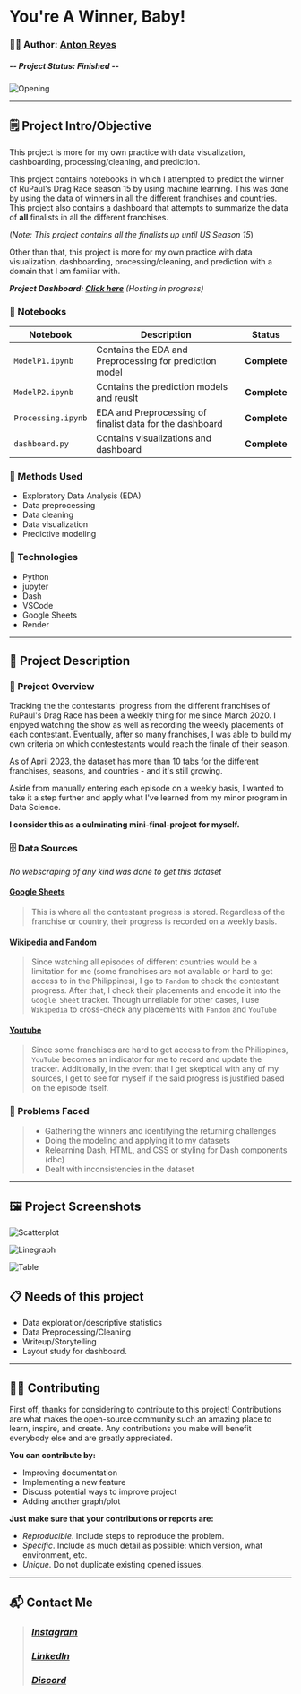 # **You're A Winner, Baby!**

### 👨‍💻 Author: [Anton Reyes](https://github.com/AGR-yes)

##### **--** Project Status: **Finished** **--**

![Opening](https://github.com/AGR-Yes/RuPauls-Drag-Race-Finalists/blob/main/images/A_Intro.PNG?raw=true)

---

## 🗒️ Project Intro/Objective
This project is more for my own practice with data visualization, dashboarding, processing/cleaning, and prediction.

This project contains notebooks in which I attempted to predict the winner of RuPaul's Drag Race season 15 by using machine learning. This was done by using the data of winners in all the different franchises and countries. This project also contains a dashboard that attempts to summarize the data of **all** finalists in all the different franchises. 

(*Note: This project contains all the finalists up until US Season 15*)

Other than that, this project is more for my own practice with data visualization, dashboarding, processing/cleaning, and prediction with a domain that I am familiar with.

***Project Dashboard: [Click here](https://youre-a-winner-baby.onrender.com/)*** *(Hosting in progress)*

### 📓 Notebooks
| Notebook | Description | Status |
|-------------|-------------|:-------------:|
| `ModelP1.ipynb` |  Contains the EDA and Preprocessing for prediction model | **Complete** |
| `ModelP2.ipynb` | Contains the prediction models and reuslt | **Complete** |
| `Processing.ipynb` | EDA and Preprocessing of finalist data for the dashboard| **Complete** |
| `dashboard.py` | Contains visualizations and dashboard | **Complete** |

### 🧬 Methods Used
* Exploratory Data Analysis (EDA)
* Data preprocessing
* Data cleaning
* Data visualization
* Predictive modeling

### 💽 Technologies
* Python
* jupyter
* Dash
* VSCode
* Google Sheets
* Render


---

## 📁 Project Description
### 📃 Project Overview
Tracking the the contestants' progress from the different franchises of RuPaul's Drag Race has been a weekly thing for me since March 2020. I enjoyed watching the show as well as recording the weekly placements of each contestant. Eventually, after so many franchises, I was able to build my own criteria on which contestestants would reach the finale of their season. 

As of April 2023, the dataset has more than 10 tabs for the different franchises, seasons, and countries - and it's still growing. 

Aside from manually entering each episode on a weekly basis, I wanted to take it a step further and apply what I've learned from my minor program in Data Science.

**I consider this as a culminating mini-final-project for myself.**


### 🗄️ Data Sources
*No webscraping of any kind was done to get this dataset*

#### [Google Sheets](https://docs.google.com/spreadsheets/u/1/d/1hEZoaFOyDHFZhsbAA92NiwUNwWSARch8tuG1OOz9tp0/edit#gid=788565485)
> This is where all the contestant progress is stored. Regardless of the franchise or country, their progress is recorded on a weekly basis.

#### [Wikipedia](https://en.wikipedia.org/wiki/RuPaul%27s_Drag_Race) and [Fandom](https://rupaulsdragrace.fandom.com/wiki/RuPaul%27s_Drag_Race_Wiki)
> Since watching all episodes of different countries would be a limitation for me (some franchises are not available or hard to get access to in the Philippines), I go to `Fandom` to check the contestant progress. After that, I check their placements and encode it into the `Google Sheet` tracker.
>Though unreliable for other cases, I use `Wikipedia` to cross-check any placements with `Fandom` and `YouTube`

#### [Youtube](https://www.youtube.com/@rupaulsdragrace)
> Since some franchises are hard to get access to from the Philippines, `YouTube` becomes an indicator for me to record and update the tracker. Additionally, in the event that I get skeptical with any of my sources, I get to see for myself if the said progress is justified based on the episode itself.

### 📝 Problems Faced
>* Gathering the winners and identifying the returning challenges
>* Doing the modeling and applying it to my datasets
>* Relearning Dash, HTML, and CSS or styling for Dash components (dbc)
>* Dealt with inconsistencies in the dataset

---
## 🖼️ Project Screenshots
![Scatterplot](https://github.com/AGR-Yes/RuPauls-Drag-Race-Finalists/blob/main/images/B_Scatterplot.PNG?raw=true)

![Linegraph](https://github.com/AGR-Yes/RuPauls-Drag-Race-Finalists/blob/main/images/C_Linegraph.PNG?raw=true)

![Table](https://github.com/AGR-Yes/RuPauls-Drag-Race-Finalists/blob/main/images/D_Table.PNG?raw=true)


## 📋 Needs of this project
- Data exploration/descriptive statistics
- Data Preprocessing/Cleaning
- Writeup/Storytelling
- Layout study for dashboard.

---

## 🤲🏽 Contributing

First off, thanks for considering to contribute to this project! Contributions are what makes the open-source community such an amazing place to learn, inspire, and create. Any contributions you make will benefit everybody else and are greatly appreciated.

**You can contribute by:**

- Improving documentation
- Implementing a new feature
- Discuss potential ways to improve project
- Adding another graph/plot

**Just make sure that your contributions or reports are:**

- *Reproducible*. Include steps to reproduce the problem.
- *Specific*. Include as much detail as possible: which version, what environment, etc.
- *Unique*. Do not duplicate existing opened issues.

---

## 📬 Contact Me
> ### *[Instagram](https://instagram.com/ant0nreyes)*
> ### *[LinkedIn](https://www.linkedin.com/in/antongreyes/)*
> ### *[Discord](https://discord.gg/v4PzDC2R6T)* 